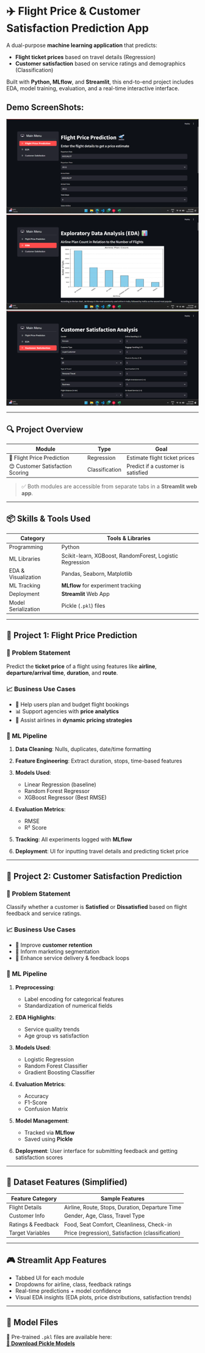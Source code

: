 # ✈️ Flight Price & Customer Satisfaction Prediction App

A dual-purpose **machine learning application** that predicts:
- **Flight ticket prices** based on travel details (Regression)
- **Customer satisfaction** based on service ratings and demographics (Classification)

Built with **Python, MLflow**, and **Streamlit**, this end-to-end project includes EDA, model training, evaluation, and a real-time interactive interface.

## Demo ScreenShots:

![Picture](https://github.com/Manav2507/Flight-Price-and-Customer-Satisfaction-Prediction/blob/main/3_1.png)
![Picture](https://github.com/Manav2507/Flight-Price-and-Customer-Satisfaction-Prediction/blob/main/3_2.png)
![Picture](https://github.com/Manav2507/Flight-Price-and-Customer-Satisfaction-Prediction/blob/main/3_3.png)

---

## 🔍 Project Overview

| Module                          | Type        | Goal                                      |
|---------------------------------|-------------|-------------------------------------------|
| 🛫 Flight Price Prediction       | Regression  | Estimate flight ticket prices             |
| 😊 Customer Satisfaction Scoring| Classification | Predict if a customer is satisfied     |

> ✅ Both modules are accessible from separate tabs in a **Streamlit web app**.

---

## 📦 Skills & Tools Used

| Category               | Tools & Libraries                            |
|------------------------|-----------------------------------------------|
| Programming            | Python                                        |
| ML Libraries           | Scikit-learn, XGBoost, RandomForest, Logistic Regression |
| EDA & Visualization    | Pandas, Seaborn, Matplotlib                   |
| ML Tracking            | **MLflow** for experiment tracking            |
| Deployment             | **Streamlit** Web App                         |
| Model Serialization    | Pickle (`.pkl`) files                         |

---

## 🧠 Project 1: Flight Price Prediction

### 🎯 Problem Statement
Predict the **ticket price** of a flight using features like **airline**, **departure/arrival time**, **duration**, and **route**.

### 📈 Business Use Cases
- 💸 Help users plan and budget flight bookings  
- 📊 Support agencies with **price analytics**  
- 🛫 Assist airlines in **dynamic pricing strategies**  

### 🚀 ML Pipeline
1. **Data Cleaning**: Nulls, duplicates, date/time formatting  
2. **Feature Engineering**: Extract duration, stops, time-based features  
3. **Models Used**:
   - Linear Regression (baseline)
   - Random Forest Regressor
   - XGBoost Regressor (Best RMSE)

4. **Evaluation Metrics**:  
   - RMSE  
   - R² Score  

5. **Tracking**: All experiments logged with **MLflow**  
6. **Deployment**: UI for inputting travel details and predicting ticket price

---

## 🧠 Project 2: Customer Satisfaction Prediction

### 🎯 Problem Statement
Classify whether a customer is **Satisfied** or **Dissatisfied** based on flight feedback and service ratings.

### 📈 Business Use Cases
- 🎯 Improve **customer retention**
- 📣 Inform marketing segmentation  
- 🔧 Enhance service delivery & feedback loops

### 🚀 ML Pipeline
1. **Preprocessing**:
   - Label encoding for categorical features  
   - Standardization of numerical fields  

2. **EDA Highlights**:
   - Service quality trends  
   - Age group vs satisfaction

3. **Models Used**:
   - Logistic Regression  
   - Random Forest Classifier  
   - Gradient Boosting Classifier

4. **Evaluation Metrics**:  
   - Accuracy  
   - F1-Score  
   - Confusion Matrix  

5. **Model Management**:  
   - Tracked via **MLflow**  
   - Saved using **Pickle**  

6. **Deployment**: User interface for submitting feedback and getting satisfaction scores

---

## 📂 Dataset Features (Simplified)

| Feature Category    | Sample Features                                |
|---------------------|-------------------------------------------------|
| Flight Details      | Airline, Route, Stops, Duration, Departure Time |
| Customer Info       | Gender, Age, Class, Travel Type                |
| Ratings & Feedback  | Food, Seat Comfort, Cleanliness, Check-in       |
| Target Variables    | Price (regression), Satisfaction (classification) |

---

## 🎮 Streamlit App Features

- Tabbed UI for each module  
- Dropdowns for airline, class, feedback ratings  
- Real-time predictions + model confidence  
- Visual EDA insights (EDA plots, price distributions, satisfaction trends)

---

## 🧪 Model Files

📁 Pre-trained `.pkl` files are available here:  
**[🔗 Download Pickle Models](https://drive.google.com/drive/folders/1WAALLGuIr41FHk8OyWyCRVSOyFebiWev?usp=sharing)**
